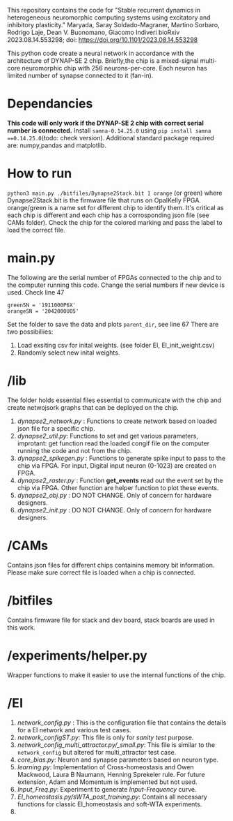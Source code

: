 This repository contains the code for "Stable recurrent dynamics in heterogeneous neuromorphic computing systems using excitatory and inhibitory plasticity." Maryada, Saray Soldado-Magraner, Martino Sorbaro, Rodrigo Laje, Dean V. Buonomano, Giacomo Indiveri bioRxiv 2023.08.14.553298; doi: https://doi.org/10.1101/2023.08.14.553298 

This python code create a neural network in accordance with the architecture of DYNAP-SE 2 chip. Briefly,the chip is a mixed-signal multi-core neuromorphic chip with 256 neurons-per-core. Each neuron has limited number of synapse connected to it (fan-in). 
# Dependancies
**This code will only work if the DYNAP-SE 2 chip with correct serial number is connected.**
Install `samna-0.14.25.0` using `pip install samna ==0.14.25.0`(todo: check version). Additional standard package required are: numpy,pandas and matplotlib. 

# How to run 
`python3 main.py ./bitfiles/Dynapse2Stack.bit 1 orange` (or green) where Dynapse2Stack.bit is the firmware file that runs on OpalKelly FPGA. orange/green is a name set for different chip to identify them. It's critical as each chip is different and each chip has a corrosponding json file (see CAMs folder). Check the chip for the colored marking and pass the label to load the correct file.

# main.py 

The following are the serial number of FPGAs connected to the chip and to the computer running this code. Change the serial numbers if new device is used. Check line 47

```
greenSN = '1911000P6X'
orangeSN = '2042000UO5'
```

Set the folder to save the data and plots `parent_dir`, see line 67 
There are two possibiliies:
1. Load exsiting csv for inital weights. (see folder EI, EI_init_weight.csv)
2. Randomly select new inital weights.

# /lib

The folder holds essential files essential to communicate with the chip and create netwojsork graphs that can be deployed on the chip.   

1. *dynapse2_network.py* : Functions to create network based on loaded json file for a specific chip.
2. *dynapse2_util.py*: Functions to set and get various parameters, improtant: get function read the loaded congif file on the computer running the code and not from the chip.
3. *dynapse2_spikegen.py* :  Functions to generate spike input to pass to the chip via FPGA. For input, Digital input neuron (0-1023) are created on FPGA.
4. *dynapse2_raster.py* : Function **get_events** read out the event set by the chip via FPGA. Other function are helper function to plot these events.
5. *dynapse2_obj.py* : DO NOT CHANGE.  Only of concern for hardware designers.
6. *dynapse2_init.py* : DO NOT CHANGE. Only of concern for hardware designers.

# /CAMs
Contains json files for different chips containins memory bit information. Please make sure correct file is loaded when a chip is connected. 

# /bitfiles
Contains firmware file for stack and dev board, stack boards are used in this work. 

# /experiments/helper.py
Wrapper functions to make it easier to use the internal functions of the chip. 

# /EI 

1. *network_config.py* : This is the configuration file that contains the details for a EI network and various test cases.
2. *network_configST.py*: This file is only for *sanity test* purpose.
3. *network_config_multi_attractor.py/_small.py*: This file is similar to the `network_config` but altered for multi_attractor test case.
4. *core_bias.py*: Neuron and synapse parameters based on neuron type.
5. *learning.py*: Implementation of Cross-homeostasis and Owen Mackwood, Laura B Naumann, Henning Sprekeler rule. For future extension, Adam and Momentum is implemented but not used.
6. *Input_Freq.py*: Experiment to generate *Input-Frequency* curve.
7. *EI_homeostasis.py/sWTA_post_training.py*: Contains all necessary functions for classic EI_homeostasis and soft-WTA experiments.
8.  
